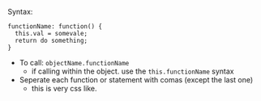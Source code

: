 Syntax:

~~~
functionName: function() {
  this.val = somevale;
  return do something;
}
~~~~

* To call: `objectName.functionName`
  * if calling within the object. use the `this.functionName` syntax
* Seperate each function or statement with comas (except the last one)
  * this is very css like.